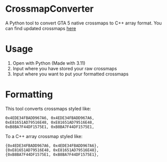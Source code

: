 # CrossmapConverter
A Python tool to convert GTA 5 native crossmaps to C++ array format. 
You can find updated crossmaps [here](https://github.com/ZeddMOCO/GTA-V-Crossmap-1.68)
# Usage
1. Open with Python (Made with 3.11)
2. Input where you have stored your raw crossmaps
3. Input where you want to put your formatted crossmaps
# Formatting
This tool converts crossmaps styled like:

    0x4EDE34FBADD967A6, 0x4EDE34FBADD967A6,
    0xE81651AD79516E48, 0xE81651AD79516E48,
    0xB8BA7F44DF1575E1, 0xB8BA7F44DF1575E1,

To a C++ array crossmap styled like:

    {0x4EDE34FBADD967A6, 0x4EDE34FBADD967A6},
    {0xE81651AD79516E48, 0xE81651AD79516E48},
    {0xB8BA7F44DF1575E1, 0xB8BA7F44DF1575E1},
